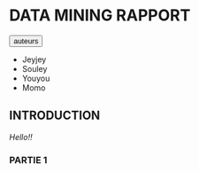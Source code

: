 DATA MINING RAPPORT
=====================

<div class="authors">
    <button type="button" class="btn btn-raised ripple-effect btn-primary">auteurs</button>
    <ul>
        <li>Jeyjey</li>
        <li>Souley</li>
        <li>Youyou</li>
        <li>Momo</li>
    </ul>
</div>

## INTRODUCTION

*Hello!!*

### PARTIE 1
